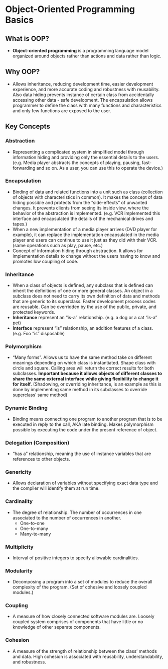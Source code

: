 # Object-Oriented Programming Basics

## What is OOP?
- **Object-oriented programming** is a programming language model organized around objects rather than actions and data rather than logic.

## Why OOP?
- Allows inheritance, reducing development time, easier development experience, and more accurate coding and robustness with reusability. Also data hiding prevents instance of certain class from accidentally accessing other data - safe development. The encapsulation allows programmer to define the class with many functions and characteristics and only few functions are exposed to the user.

## Key Concepts
### Abstraction
- Representing a complicated system in simplified model through information hiding and providing only the essential details to the users. (e.g. Media player abstracts the concepts of playing, pausing, fast-forwarding and so on. As a user, you can use this to operate the device.)

### Encapsulation
- Binding of data and related functions into a unit such as class (collection of objects with characteristics in common). It makes the concept of data hiding possible and protects from the “side-effects” of unwanted changes. It prevents clients from seeing its inside view, where the behavior of the abstraction is implemented. (e.g. VCR implemented this interface and encapsulated the details of the mechanical drives and tapes.)
- When a new implementation of a media player arrives (DVD player for example), it can replace the implementation encapsulated in the media player and users can continue to use it just as they did with their VCR. (same operations such as play, pause, etc.)
- Concept of information hiding through abstraction. It allows for implementation details to change without the users having to know and promotes low coupling of code.

### Inheritance
- When a class of objects is defined, any subclass that is defined can inherit the definitions of one or more general classes. An object in a subclass does not need to carry its own definition of data and methods that are generic to its superclass. Faster development process codes are reusable. Can be overridden by the use of the public, private, and protected keywords.
- **Inheritance** represent an “is-a” relationship. (e.g. a dog or a cat “is-a” pet)
- **Interface** represent “is” relationship, an addition features of a class. (e.g. Foo “is” disposable)

### Polymorphism
- “Many forms”. Allows us to have the same method take on different meanings depending on which class is instantiated. Shape class with circle and square. Calling area will return the correct results for both subclasses. **Important because it allows objects of different classes to share the same external interface while giving flexibility to change it for itself.**  (Shadowing, or overriding inheritance, is an example as this is done by implementing same method in its subclasses to override superclass’ same method)

### Dynamic Binding
- Binding means connecting one program to another program that is to be executed in reply to the call, AKA late binding. Makes polymorphism possible by executing the code under the present reference of object.

### Delegation (Composition) 
- “has a” relationship, meaning the use of instance variables that are references to other objects.

### Genericity
- Allows declaration of variables without specifying exact data type and the compiler will identify them at run time.

### Cardinality
- The degree of relationship. The number of occurrences in one associated to the number of occurrences in another.
  - One-to-one
  - One-to-many
  - Many-to-many

### Multiplicity
- Interval of positive integers to specify allowable cardinalities.

### Modularity
- Decomposing a program into a set of modules to reduce the overall complexity of the program. (Set of cohesive and loosely coupled modules.)

### Coupling 
- A measure of how closely connected software modules are. Loosely coupled system comprises of components that have little or no knowledge of other separate components.

### Cohesion
- A measure of the strength of relationship between the class’ methods and data. High cohesion is associated with reusability, understandability, and robustness.